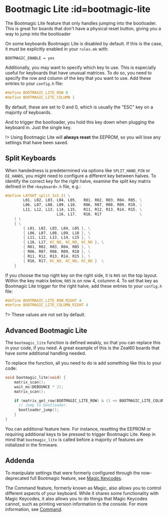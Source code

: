 # Bootmagic Lite :id=bootmagic-lite

The Bootmagic Lite feature that only handles jumping into the bootloader. This is great for boards that don't have a physical reset button, giving you a way to jump into the bootloader

On some keyboards Bootmagic Lite is disabled by default. If this is the case, it must be explicitly enabled in your `rules.mk` with:

```make
BOOTMAGIC_ENABLE = yes
```

Additionally, you may want to specify which key to use. This is especially useful for keyboards that have unusual matrices. To do so, you need to specify the row and column of the key that you want to use. Add these entries to your `config.h` file:

```c
#define BOOTMAGIC_LITE_ROW 0
#define BOOTMAGIC_LITE_COLUMN 1
```

By default, these are set to 0 and 0, which is usually the "ESC" key on a majority of keyboards.

And to trigger the bootloader, you hold this key down when plugging the keyboard in. Just the single key.

!> Using Bootmagic Lite will **always reset** the EEPROM, so you will lose any settings that have been saved.

## Split Keyboards

When handedness is predetermined via options like `SPLIT_HAND_PIN` or `EE_HANDS`, you might need to configure a different key between halves. To identify the correct key for the right halve, examine the split key matrix defined in the `<keyboard>.h` file, e.g.:

```c
#define LAYOUT_split_3x5_2( \
        L01, L02, L03, L04, L05,   R01, R02, R03, R04, R05, \
        L06, L07, L08, L09, L10,   R06, R07, R08, R09, R10, \
        L11, L12, L13, L14, L15,   R11, R12, R13, R14, R15, \
                       L16, L17,   R16, R17                 \
    ) \
    { \
        { L01, L02, L03, L04, L05 }, \
        { L06, L07, L08, L09, L10 }, \
        { L11, L12, L13, L14, L15 }, \
        { L16, L17, KC_NO, KC_NO, KC_NO }, \
        { R01, R02, R03, R04, R05 }, \
        { R06, R07, R08, R09, R10 }, \
        { R11, R12, R13, R14, R15 }, \
        { R16, R17, KC_NO, KC_NO, KC_NO }  \
    }
```

If you choose the top right key on the right side, it is `R05` on the top layout. Within the key matrix below, `R05` is on row 4, columnn 4. To set that key as Bootmagic Lite trigger for the right halve, add these entries to your `config.h` file:

```c
#define BOOTMAGIC_LITE_ROW_RIGHT 4
#define BOOTMAGIC_LITE_COLUMN_RIGHT 4
```

?> These values are not set by default.

## Advanced Bootmagic Lite

The `bootmagic_lite` function is defined weakly, so that you can replace this in your code, if you need. A great example of this is the Zeal60 boards that have some additional handling needed.

To replace the function, all you need to do is add something like this to your code:

```c
void bootmagic_lite(void) {
    matrix_scan();
    wait_ms(DEBOUNCE * 2);
    matrix_scan();

    if (matrix_get_row(BOOTMAGIC_LITE_ROW) & (1 << BOOTMAGIC_LITE_COLUMN)) {
      // Jump to bootloader.
      bootloader_jump();
    }
}
```

You can additional feature here. For instance, resetting the EEPROM or requiring additional keys to be pressed to trigger Bootmagic Lite. Keep in mind that `bootmagic_lite` is called before a majority of features are initialized in the firmware.

## Addenda

To manipulate settings that were formerly configured through the now-deprecated full Bootmagic feature, see [Magic Keycodes](keycodes_magic.md).

The Command feature, formerly known as Magic, also allows you to control different aspects of your keyboard. While it shares some functionality with Magic Keycodes, it also allows you to do things that Magic Keycodes cannot, such as printing version information to the console. For more information, see [Command](feature_command.md).
